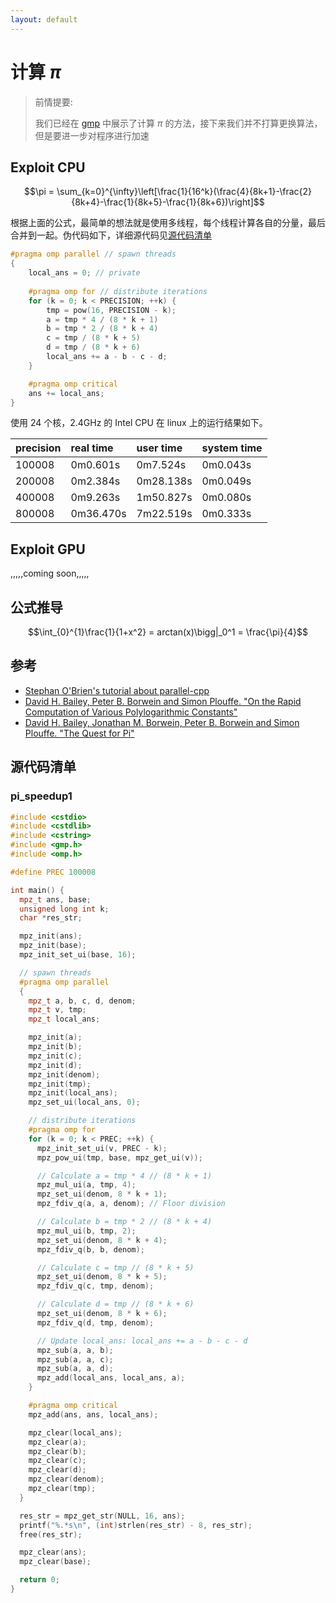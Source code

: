 ```yaml
---
layout: default
--- 
```


# 计算 $\pi$

> 前情提要:
>
> 我们已经在 [gmp](../note/gmp) 中展示了计算 $\pi$ 的方法，接下来我们并不打算更换算法，但是要进一步对程序进行加速

## Exploit CPU

$$\pi = \sum_{k=0}^{\infty}\left[\frac{1}{16^k}(\frac{4}{8k+1}-\frac{2}{8k+4}-\frac{1}{8k+5}-\frac{1}{8k+6})\right]$$

根据上面的公式，最简单的想法就是使用多线程，每个线程计算各自的分量，最后合并到一起。伪代码如下，详细源代码见[源代码清单](#pi_speedup1)

```cpp
#pragma omp parallel // spawn threads
{
    local_ans = 0; // private
    
    #pragma omp for // distribute iterations
    for (k = 0; k < PRECISION; ++k) {
        tmp = pow(16, PRECISION - k);
        a = tmp * 4 / (8 * k + 1)
        b = tmp * 2 / (8 * k + 4)
        c = tmp / (8 * k + 5)
        d = tmp / (8 * k + 6)
        local_ans += a - b - c - d;
    }

    #pragma omp critical
    ans += local_ans;
}
```

使用 24 个核，2.4GHz 的 Intel CPU 在 linux 上的运行结果如下。

| precision | real time | user time | system time |
|:----------|:----------|:----------|:------------|
| 100008    | 0m0.601s  | 0m7.524s  | 0m0.043s    |
| 200008    | 0m2.384s  | 0m28.138s | 0m0.049s    |
| 400008    | 0m9.263s  | 1m50.827s | 0m0.080s    |
| 800008    | 0m36.470s | 7m22.519s | 0m0.333s    |


## Exploit GPU

,,,,,coming soon,,,,,

## 公式推导

$$\int_{0}^{1}\frac{1}{1+x^2} = arctan(x)\bigg|_0^1 = \frac{\pi}{4}$$

## 参考

- [Stephan O'Brien's tutorial about parallel-cpp](https://www.physics.mcgill.ca/~obriens/Tutorials/parallel-cpp/)
- [David H. Bailey, Peter B. Borwein and Simon Plouffe. "On the Rapid Computation of Various Polylogarithmic Constants"](https://www.davidhbailey.com/dhbpapers/digits.pdf)
- [David H. Bailey, Jonathan M. Borwein, Peter B. Borwein and Simon Plouffe. "The Quest for Pi"](https://www.davidhbailey.com//dhbpapers/pi-quest.pdf)

## 源代码清单

### pi_speedup1

```cpp
#include <cstdio>
#include <cstdlib>
#include <cstring>
#include <gmp.h>
#include <omp.h>

#define PREC 100008

int main() {
  mpz_t ans, base;
  unsigned long int k;
  char *res_str;

  mpz_init(ans);
  mpz_init(base);
  mpz_init_set_ui(base, 16);

  // spawn threads
  #pragma omp parallel
  {
    mpz_t a, b, c, d, denom;
    mpz_t v, tmp;
    mpz_t local_ans;

    mpz_init(a);
    mpz_init(b);
    mpz_init(c);
    mpz_init(d);
    mpz_init(denom);
    mpz_init(tmp);
    mpz_init(local_ans);
    mpz_set_ui(local_ans, 0);

    // distribute iterations
    #pragma omp for
    for (k = 0; k < PREC; ++k) {
      mpz_init_set_ui(v, PREC - k);
      mpz_pow_ui(tmp, base, mpz_get_ui(v));

      // Calculate a = tmp * 4 // (8 * k + 1)
      mpz_mul_ui(a, tmp, 4);
      mpz_set_ui(denom, 8 * k + 1);
      mpz_fdiv_q(a, a, denom); // Floor division

      // Calculate b = tmp * 2 // (8 * k + 4)
      mpz_mul_ui(b, tmp, 2);
      mpz_set_ui(denom, 8 * k + 4);
      mpz_fdiv_q(b, b, denom);

      // Calculate c = tmp // (8 * k + 5)
      mpz_set_ui(denom, 8 * k + 5);
      mpz_fdiv_q(c, tmp, denom);

      // Calculate d = tmp // (8 * k + 6)
      mpz_set_ui(denom, 8 * k + 6);
      mpz_fdiv_q(d, tmp, denom);

      // Update local_ans: local_ans += a - b - c - d
      mpz_sub(a, a, b);
      mpz_sub(a, a, c);
      mpz_sub(a, a, d);
      mpz_add(local_ans, local_ans, a);
    }

    #pragma omp critical
    mpz_add(ans, ans, local_ans);

    mpz_clear(local_ans);
    mpz_clear(a);
    mpz_clear(b);
    mpz_clear(c);
    mpz_clear(d);
    mpz_clear(denom);
    mpz_clear(tmp);
  }

  res_str = mpz_get_str(NULL, 16, ans);
  printf("%.*s\n", (int)strlen(res_str) - 8, res_str);
  free(res_str);

  mpz_clear(ans);
  mpz_clear(base);

  return 0;
}
```
